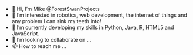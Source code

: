 - 👋 Hi, I’m Mike @ForestSwanProjects
- 👀 I’m interested in robotics, web development, the internet of things and any problem I can sink my teeth into!
- 🌱 I’m currently developing my skills in Python, Java, R, HTML5 and JavaScript.
- 💞️ I’m looking to collaborate on ...
- 📫 How to reach me ...

<!---
ForestSwanProjects/ForestSwanProjects is a ✨ special ✨ repository because its `README.md` (this file) appears on your GitHub profile.
You can click the Preview link to take a look at your changes.
--->
